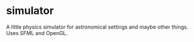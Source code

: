 simulator
=========

A little physics simulator for astronomical settings and maybe other things. Uses SFML and OpenGL.
